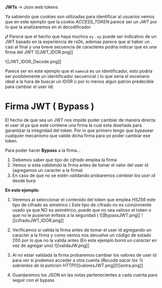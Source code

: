 **JWTs** -> Json web tokens

Ya sabiendo que cookies son utilizadas para identificar al usuarios vemos que en este ejemplo que la cookie *ACCESS_TOKEN* parece ser un *JWT*    por lo que la analizaremos en el decodificador

***¡!*** Parece que el hecho que haya muchos `ey`  `.ey` puede ser indicativo de un JWT basado en la experiencia de rs0n, ademas parece que al haber un . casi al final y una breve secuencia de caracteres podria indicar que es una firma del JWT
![[JWT_IDOR.png]]

![[JWT_IDOR_Decode.png]]

Parece ser en este ejemplo que el `nameid` es un identificador, esto podria ser posiblemente un identificador secuencial ( lo que seria el escenario ideal a la hora de buscar un IDOR o por lo menos algun patron predecible para cambiar el user id) 

# Firma JWT ( Bypass )
El hecho de que sea un JWT nos impide poder cambiar de manera directa el user id ya que este contiene una firma la cual esta diseñada para garantizar la integridad del token. Por lo que primero tengo que bypasear cualquier mecanismo que valide dicha firma para yo poder cambiar ese token.

Para poder hacer **Bypass** a la firma...
1. Debemos saber que tipo de *cifrado* emplea la firma
2. Vemos si esta *validando* la firma antes de tomar el valor del user id (agregamos un caracter a la firma)
3. En caso de que no se estén validando probaremos *cambiar los user id* desde burp


**En este ejemplo**:
1. Veremos al seleccionar el contenido del token que emplea *HS256* este tipo de cifrado es simetrico ( Este tipo de cifrado no es comúnmente usado ya que NO es asimétrico, puede que no sea valioso el token o que no le pusieron énfasis a la seguridad )
![[BypassJWT.png]]
![[cifradoJWT_IDOR.png]]

2. Verificamos si valida la firma antes de tomar el user id agregando un caracter a la firma y como vemos nos devuelve un código de estado 200 por lo que no la valida antes (En este ejemplo *borra un caracter* en vez de agregar uno) ![[validaJW.png]]
3. Al no estar validada la firma probaremos cambiar los valores de user id para ver si podemos acceder a otra cuenta (*Recoda sacar los % sobrantes de la petición HTTP*)![[valoresJWT.png]]![[extra.png]]
4. Guardaremos los JSON en las notas pertenecientes a cada cuenta para seguir con el bypass